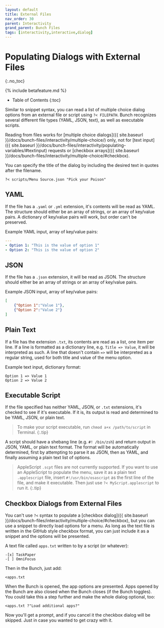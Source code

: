 ```yaml
---
layout: default
title: External Files
nav_order: 30
parent: Interactivity
grand_parent: Bunch Files
tags: [interactivity,interactive,dialog]
---
```

# Populating Dialogs with External Files
{:.no_toc}

{% include betafeature.md %}

* Table of Contents
{:toc}

Similar to snippet syntax, you can read a list of multiple choice dialog options from an external file or script using `?< FILEPATH`. Bunch recognizes several different file types (YAML, JSON, text), as well as executable scripts.

Reading from files works for [multiple choice dialogs]({{ site.baseurl }}/docs/bunch-files/interactivity/multiple-choice/) only, not for [text input]({{ site.baseurl }}/docs/bunch-files/interactivity/populating-variables/#textinput) requests or [checkbox arrays]({{ site.baseurl }}/docs/bunch-files/interactivity/multiple-choice/#checkbox).

You can specify the title of the dialog by including the desired text in quotes after the filename.

```bunch
?< scripts/Menu Source.json "Pick your Poison"
```

## YAML

If the file has a `.yaml` or `.yml` extension, it's contents will be read as YAML. The structure should either be an array of strings, or an array of key/value pairs. A dictionary of key/value pairs will work, but order can't be preserved.

Example YAML input, array of key/value pairs:

```yaml
---
- Option 1: "This is the value of option 1"
- Option 2: "This is the value of option 2"
```

## JSON

If the file has a `.json` extension, it will be read as JSON. The structure should either be an array of strings or an array of key/value pairs.

Example JSON input, array of key/value pairs:

```json
[
    {"Option 1":"Value 1"},
    {"Option 2":"Value 2"}
]
```

## Plain Text

If a file has the extension `.txt`, its contents are read as a list, one item per line. If a line is formatted as a dictionary line, e.g. `Title => Value`, it will be interpreted as such. A line that doesn't contain `=>` will be interpreted as a regular string, used for both title and value of the menu option.

Example text input, dictionary format:

```
Option 1 => Value 1
Option 2 => Value 2
```

## Executable Script

If the file specified has neither YAML, JSON, or `.txt` extensions, it's checked to see if it's executable. If it is, its output is read and determined to be YAML, JSON, or plain text.

> To make your script executable, run `chmod a+x /path/to/script` in Terminal.
{:.tip}

A script should have a shebang line (e.g. `#! /bin/zsh`) and return output in JSON, YAML, or plain text format. The format will be automatically determined, first by attempting to parse it as JSON, then as YAML, and finally assuming a plain text list of options.

> AppleScript `.scpt` files are not currently supported. If you want to use an AppleScript to populate the menu, save it as a plain text `.applescript` file, insert `#!/usr/bin/osascript` as the first line of the file, and make it executable. Then just use `?< MyScript.applescript` to run it.
{:.tip}

## Checkbox Dialogs from External Files

You can't use `?<` syntax to populate a [checkbox dialog]({{ site.baseurl }}/docs/bunch-files/interactivity/multiple-choice/#checkbox), but you can use a snippet to directly load options for a menu. As long as the text file is written in the GitHub style checkbox format, you can just include it as a snippet and the options will be presented.

A text file called `apps.txt` written to by a script (or whatever):

```
-[x] TaskPaper
-[ ] OmniFocus
```

Then in the Bunch, just add:

```bunch
<apps.txt
```

When the Bunch is opened, the app options are presented. Apps opened by the Bunch are also closed when the Bunch closes (if the Bunch toggles). You could take this a step further and make the whole dialog optional, too:

```bunch
<apps.txt ?"Load additional apps?"
```

Now you'll get a prompt, and if you cancel it the checkbox dialog will be skipped. Just in case you wanted to get crazy with it.
